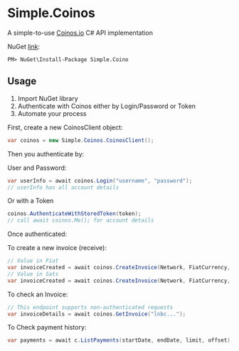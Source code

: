 # Simple.Coinos

A simple-to-use [Coinos.io](https://coinos.io) C# API implementation

NuGet [link](https://www.nuget.org/packages/Simple.Coinos/):
~~~
PM> NuGet\Install-Package Simple.Coino
~~~

## Usage

1. Import NuGet library
2. Authenticate with Coinos either by Login/Password or Token
3. Automate your process

First, create a new CoinosClient object:
~~~C#
var coinos = new Simple.Coinos.CoinosClient();
~~~

Then you authenticate by:

User and Password:
~~~C#
var userInfo = await coinos.Login("username", "password");
// userInfo has all account details
~~~
Or with a Token
~~~C#
coinos.AuthenticateWithStoredToken(token);
// call await coinos.Me(); for account details
~~~

Once authenticated:

To create a new invoice (receive):
~~~C#
// Value in Fiat
var invoiceCreated = await coinos.CreateInvoice(Network, FiatCurrency, valueFiat: FiatValue, memo: Memo);
// Value in Sats
var invoiceCreated = await coinos.CreateInvoice(Network, FiatCurrency, valueSat: SatsValue, memo: Memo);
~~~

To check an Invoice:
~~~C#
// This endpoint supports non-authenticated requests
var invoiceDetails = await coinos.GetInvoice("lnbc...");
~~~

To Check payment history:
~~~C#
var payments = await c.ListPayments(startDate, endDate, limit, offset);
~~~
